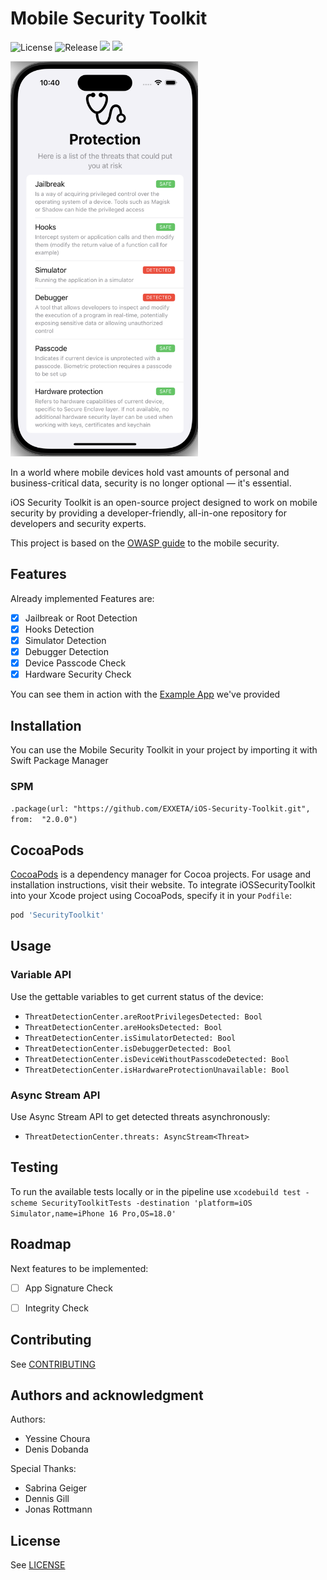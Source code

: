 # Mobile Security Toolkit

![License](https://img.shields.io/github/license/EXXETA/Android-Security-Toolkit.svg?style=flat-square)
![Release](https://img.shields.io/github/release/EXXETA/Android-Security-Toolkit.svg?style=flat-square)
[![](https://img.shields.io/endpoint?url=https%3A%2F%2Fswiftpackageindex.com%2Fapi%2Fpackages%2FEXXETA%2FiOS-Security-Toolkit%2Fbadge%3Ftype%3Dswift-versions)](https://swiftpackageindex.com/EXXETA/iOS-Security-Toolkit)
[![](https://img.shields.io/endpoint?url=https%3A%2F%2Fswiftpackageindex.com%2Fapi%2Fpackages%2FEXXETA%2FiOS-Security-Toolkit%2Fbadge%3Ftype%3Dplatforms)](https://swiftpackageindex.com/EXXETA/iOS-Security-Toolkit)


<img src="./docs/1.png" width=300  alt="screenshot"/>

In a world where mobile devices hold vast amounts of personal and 
business-critical data, security is no longer optional — it's essential.

iOS Security Toolkit is an open-source project designed to work on mobile security by 
providing a developer-friendly, all-in-one repository for developers and 
security experts.

This project is based on the [OWASP guide](https://github.com/MobSF/owasp-mstg/blob/master/Document/0x06j-Testing-Resiliency-Against-Reverse-Engineering.md)
to the mobile security.

## Features

Already implemented Features are:
- [x] Jailbreak or Root Detection
- [x] Hooks Detection
- [x] Simulator Detection
- [x] Debugger Detection
- [x] Device Passcode Check
- [x] Hardware Security Check

You can see them in action with the [Example App](./SecurityToolkitExample) we've provided

## Installation

You can use the Mobile Security Toolkit in your project by importing it with 
Swift Package Manager

### SPM

`.package(url: "https://github.com/EXXETA/iOS-Security-Toolkit.git", from: 
"2.0.0")`

## CocoaPods

[CocoaPods](https://cocoapods.org) is a dependency manager for Cocoa projects. For usage and installation instructions, visit their website. To integrate iOSSecurityToolkit into your Xcode project using CocoaPods, specify it in your `Podfile`:

```ruby
pod 'SecurityToolkit'
```

## Usage

### Variable API

Use the gettable variables to get current status of the device:

- `ThreatDetectionCenter.areRootPrivilegesDetected: Bool`
- `ThreatDetectionCenter.areHooksDetected: Bool`
- `ThreatDetectionCenter.isSimulatorDetected: Bool`
- `ThreatDetectionCenter.isDebuggerDetected: Bool`
- `ThreatDetectionCenter.isDeviceWithoutPasscodeDetected: Bool`
- `ThreatDetectionCenter.isHardwareProtectionUnavailable: Bool`

### Async Stream API

Use Async Stream API to get detected threats asynchronously:

- `ThreatDetectionCenter.threats: AsyncStream<Threat>`

## Testing

To run the available tests locally or in the pipeline use `xcodebuild test -scheme SecurityToolkitTests -destination 'platform=iOS Simulator,name=iPhone 16 Pro,OS=18.0'`

## Roadmap

Next features to be implemented:
- [ ] App Signature Check
- [ ] Integrity Check


## Contributing

See [CONTRIBUTING](./CONTRIBUTING.md)

## Authors and acknowledgment

Authors:
- Yessine Choura
- Denis Dobanda

Special Thanks:
- Sabrina Geiger
- Dennis Gill
- Jonas Rottmann

## License

See [LICENSE](./LICENSE.md)
